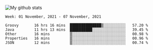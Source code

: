 ![My github stats](https://github-readme-stats.vercel.app/api?username=romvoid95&theme=gruvbox&include_all_commits=true&show_icons=true")

<!--START_SECTION:waka-->
```text
Week: 01 November, 2021 - 07 November, 2021

Groovy       16 hrs 16 mins  ██████████████▒░░░░░░░░░░   57.20 % 
Java         11 hrs 13 mins  ██████████░░░░░░░░░░░░░░░   39.45 % 
Other        16 mins         ▒░░░░░░░░░░░░░░░░░░░░░░░░   00.98 % 
Properties   16 mins         ▒░░░░░░░░░░░░░░░░░░░░░░░░   00.96 % 
JSON         12 mins         ▒░░░░░░░░░░░░░░░░░░░░░░░░   00.74 % 
```
<!--END_SECTION:waka-->

